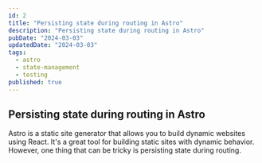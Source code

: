 ```yaml
---
id: 2
title: "Persisting state during routing in Astro"
description: "Persisting state during routing in Astro"
pubDate: "2024-03-03"
updatedDate: "2024-03-03"
tags:
  - astro
  - state-management
  - testing
published: true
---
```

## Persisting state during routing in Astro

Astro is a static site generator that allows you to build dynamic websites using React. It's a great tool for building static sites with dynamic behavior. However, one thing that can be tricky is persisting state during routing.

